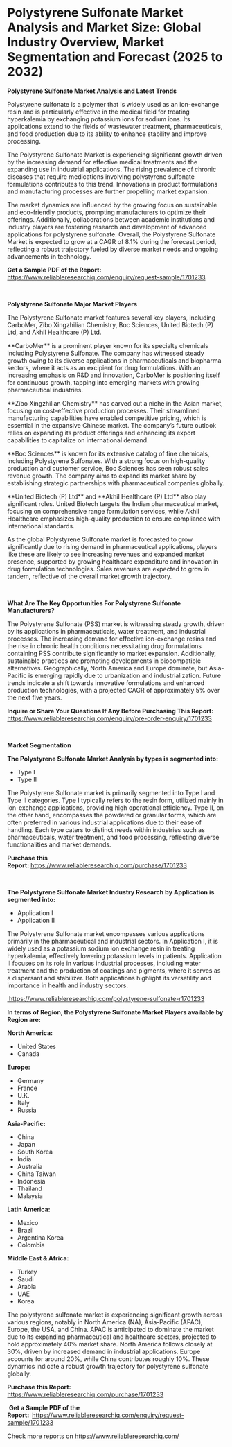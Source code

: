 <p><h1>Polystyrene Sulfonate Market Analysis and Market Size: Global Industry Overview, Market Segmentation and Forecast (2025 to 2032)</h1></p><p><strong>Polystyrene Sulfonate Market Analysis and Latest Trends</strong></p>
<p><p>Polystyrene sulfonate is a polymer that is widely used as an ion-exchange resin and is particularly effective in the medical field for treating hyperkalemia by exchanging potassium ions for sodium ions. Its applications extend to the fields of wastewater treatment, pharmaceuticals, and food production due to its ability to enhance stability and improve processing. </p><p>The Polystyrene Sulfonate Market is experiencing significant growth driven by the increasing demand for effective medical treatments and the expanding use in industrial applications. The rising prevalence of chronic diseases that require medications involving polystyrene sulfonate formulations contributes to this trend. Innovations in product formulations and manufacturing processes are further propelling market expansion. </p><p>The market dynamics are influenced by the growing focus on sustainable and eco-friendly products, prompting manufacturers to optimize their offerings. Additionally, collaborations between academic institutions and industry players are fostering research and development of advanced applications for polystyrene sulfonate. Overall, the Polystyrene Sulfonate Market is expected to grow at a CAGR of 8.1% during the forecast period, reflecting a robust trajectory fueled by diverse market needs and ongoing advancements in technology.</p></p>
<p><strong>Get a Sample PDF of the Report:&nbsp;</strong> <a href="https://www.reliableresearchiq.com/enquiry/request-sample/1701233?utm_campaign=1834&utm_medium=2&utm_source=Github&utm_content=ia&utm_term=09012025&utm_id=polystyrene-sulfonate">https://www.reliableresearchiq.com/enquiry/request-sample/1701233</a></p>
<p>&nbsp;</p>
<p><strong>Polystyrene Sulfonate Major Market Players</strong></p>
<p><p>The Polystyrene Sulfonate market features several key players, including CarboMer, Zibo Xingzhilian Chemistry, Boc Sciences, United Biotech (P) Ltd, and Akhil Healthcare (P) Ltd. </p><p>**CarboMer** is a prominent player known for its specialty chemicals including Polystyrene Sulfonate. The company has witnessed steady growth owing to its diverse applications in pharmaceuticals and biopharma sectors, where it acts as an excipient for drug formulations. With an increasing emphasis on R&D and innovation, CarboMer is positioning itself for continuous growth, tapping into emerging markets with growing pharmaceutical industries.</p><p>**Zibo Xingzhilian Chemistry** has carved out a niche in the Asian market, focusing on cost-effective production processes. Their streamlined manufacturing capabilities have enabled competitive pricing, which is essential in the expansive Chinese market. The company’s future outlook relies on expanding its product offerings and enhancing its export capabilities to capitalize on international demand.</p><p>**Boc Sciences** is known for its extensive catalog of fine chemicals, including Polystyrene Sulfonates. With a strong focus on high-quality production and customer service, Boc Sciences has seen robust sales revenue growth. The company aims to expand its market share by establishing strategic partnerships with pharmaceutical companies globally.</p><p>**United Biotech (P) Ltd** and **Akhil Healthcare (P) Ltd** also play significant roles. United Biotech targets the Indian pharmaceutical market, focusing on comprehensive range formulation services, while Akhil Healthcare emphasizes high-quality production to ensure compliance with international standards.</p><p>As the global Polystyrene Sulfonate market is forecasted to grow significantly due to rising demand in pharmaceutical applications, players like these are likely to see increasing revenues and expanded market presence, supported by growing healthcare expenditure and innovation in drug formulation technologies. Sales revenues are expected to grow in tandem, reflective of the overall market growth trajectory.</p></p>
<p>&nbsp;</p>
<p><strong>What Are The Key Opportunities For Polystyrene Sulfonate Manufacturers?</strong></p>
<p><p>The Polystyrene Sulfonate (PSS) market is witnessing steady growth, driven by its applications in pharmaceuticals, water treatment, and industrial processes. The increasing demand for effective ion-exchange resins and the rise in chronic health conditions necessitating drug formulations containing PSS contribute significantly to market expansion. Additionally, sustainable practices are prompting developments in biocompatible alternatives. Geographically, North America and Europe dominate, but Asia-Pacific is emerging rapidly due to urbanization and industrialization. Future trends indicate a shift towards innovative formulations and enhanced production technologies, with a projected CAGR of approximately 5% over the next five years.</p></p>
<p><strong>Inquire or Share Your Questions If Any Before Purchasing This Report:</strong> <a href="https://www.reliableresearchiq.com/enquiry/pre-order-enquiry/1701233?utm_campaign=1834&utm_medium=2&utm_source=Github&utm_content=ia&utm_term=09012025&utm_id=polystyrene-sulfonate">https://www.reliableresearchiq.com/enquiry/pre-order-enquiry/1701233</a></p>
<p>&nbsp;</p>
<p><strong>Market Segmentation</strong></p>
<p><strong>The Polystyrene Sulfonate Market Analysis by types is segmented into:</strong></p>
<p><ul><li>Type I</li><li>Type II</li></ul></p>
<p><p>The Polystyrene Sulfonate market is primarily segmented into Type I and Type II categories. Type I typically refers to the resin form, utilized mainly in ion-exchange applications, providing high operational efficiency. Type II, on the other hand, encompasses the powdered or granular forms, which are often preferred in various industrial applications due to their ease of handling. Each type caters to distinct needs within industries such as pharmaceuticals, water treatment, and food processing, reflecting diverse functionalities and market demands.</p></p>
<p><strong>Purchase this Report:&nbsp;</strong><a href="https://www.reliableresearchiq.com/purchase/1701233?utm_campaign=1834&utm_medium=2&utm_source=Github&utm_content=ia&utm_term=09012025&utm_id=polystyrene-sulfonate">https://www.reliableresearchiq.com/purchase/1701233</a></p>
<p>&nbsp;</p>
<p><strong>The Polystyrene Sulfonate Market Industry Research by Application is segmented into:</strong></p>
<p><ul><li>Application I</li><li>Application II</li></ul></p>
<p><p>The Polystyrene Sulfonate market encompasses various applications primarily in the pharmaceutical and industrial sectors. In Application I, it is widely used as a potassium sodium ion exchange resin in treating hyperkalemia, effectively lowering potassium levels in patients. Application II focuses on its role in various industrial processes, including water treatment and the production of coatings and pigments, where it serves as a dispersant and stabilizer. Both applications highlight its versatility and importance in health and industry sectors.</p></p>
<p><a href="https://www.reliableresearchiq.com/polystyrene-sulfonate-r1701233?utm_campaign=1834&utm_medium=2&utm_source=Github&utm_content=ia&utm_term=09012025&utm_id=polystyrene-sulfonate">&nbsp;https://www.reliableresearchiq.com/polystyrene-sulfonate-r1701233</a></p>
<p><strong>In terms of Region, the Polystyrene Sulfonate Market Players available by Region are:</strong></p>
<p>
    <p> <strong> North America: </strong>
        <ul>
            <li>United States</li>
            <li>Canada</li>
        </ul>
        </p> 
    <p> <strong> Europe: </strong>
        <ul>
            <li>Germany</li>
            <li>France</li>
            <li>U.K.</li>
            <li>Italy</li>
            <li>Russia</li>
        </ul>
        </p> 
    <p> <strong> Asia-Pacific: </strong>
        <ul>
            <li>China</li>
            <li>Japan</li>
            <li>South Korea</li>
            <li>India</li>
            <li>Australia</li>
            <li>China Taiwan</li>
            <li>Indonesia</li>
            <li>Thailand</li>
            <li>Malaysia</li>
        </ul>
        </p> 
    <p> <strong> Latin America: </strong>
        <ul>
            <li>Mexico</li>
            <li>Brazil</li>
            <li>Argentina Korea</li>
            <li>Colombia</li>
        </ul>
        </p> 
    <p> <strong> Middle East & Africa: </strong>
        <ul>
            <li>Turkey</li>
            <li>Saudi</li>
            <li>Arabia</li>
            <li>UAE</li>
            <li>Korea</li>
        </ul>
    </p>
    </p>
<p><p>The polystyrene sulfonate market is experiencing significant growth across various regions, notably in North America (NA), Asia-Pacific (APAC), Europe, the USA, and China. APAC is anticipated to dominate the market due to its expanding pharmaceutical and healthcare sectors, projected to hold approximately 40% market share. North America follows closely at 30%, driven by increased demand in industrial applications. Europe accounts for around 20%, while China contributes roughly 10%. These dynamics indicate a robust growth trajectory for polystyrene sulfonate globally.</p></p>
<p><strong>Purchase this Report: </strong><a href="https://www.reliableresearchiq.com/purchase/1701233?utm_campaign=1834&utm_medium=2&utm_source=Github&utm_content=ia&utm_term=09012025&utm_id=polystyrene-sulfonate">https://www.reliableresearchiq.com/purchase/1701233</a></p>
<p>&nbsp;<strong>Get a Sample PDF of the Report:&nbsp;&nbsp;</strong><a href="https://www.reliableresearchiq.com/enquiry/request-sample/1701233?utm_campaign=1834&utm_medium=2&utm_source=Github&utm_content=ia&utm_term=09012025&utm_id=polystyrene-sulfonate">https://www.reliableresearchiq.com/enquiry/request-sample/1701233</a></p>
<p><strong></strong></p>
<p>Check more reports on <a href="https://www.reliableresearchiq.com/?utm_campaign=1834&utm_medium=2&utm_source=Github&utm_content=ia&utm_term=09012025&utm_id=polystyrene-sulfonate">https://www.reliableresearchiq.com/</a></p>